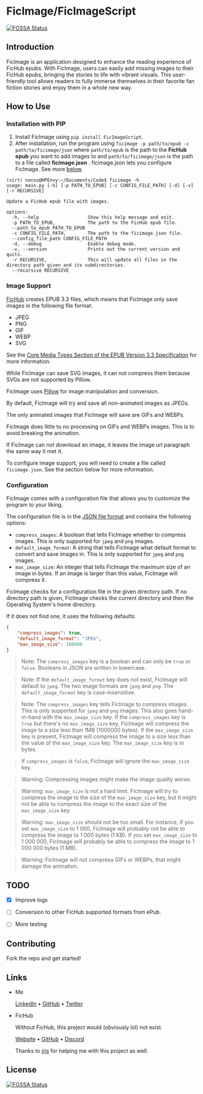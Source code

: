# FicImage/FicImageScript
[![FOSSA Status](https://app.fossa.com/api/projects/git%2Bgithub.com%2FJemeni11%2FFicImage.svg?type=shield)](https://app.fossa.com/projects/git%2Bgithub.com%2FJemeni11%2FFicImage?ref=badge_shield)


## Introduction
FicImage is an application designed to enhance the reading experience of FicHub epubs. With FicImage, users can easily add missing images to their FicHub epubs, bringing the stories to life with vibrant visuals. This user-friendly tool allows readers to fully immerse themselves in their favorite fan fiction stories and enjoy them in a whole new way.

## How to Use

### Installation with PIP
1. Install FicImage using `pip install FicImageScript`.
2.  After installation, run the program using `ficimage -p path/to/epub -c path/to/ficimage/json` 
where `path/to/epub` is the path to the **FicHub epub** you want to add 
images to and `path/to/ficimage/json` is the path to a file called **ficimage.json** . 
ficimage.json lets you configure FicImage. See more [below](#configuration).


```shell
(virt) nonso@HPEnvy:~/Documents/Code$ ficimage -h
usage: main.py [-h] [-p PATH_TO_EPUB] [-c CONFIG_FILE_PATH] [-d] [-v] [-r RECURSIVE]

Update a FicHub epub file with images.

options:
  -h, --help                  Show this help message and exit.
  -p PATH_TO_EPUB,            The path to the FicHub epub file.
  --path_to_epub PATH_TO_EPUB
  -c CONFIG_FILE_PATH,        The path to the ficimage.json file.
  --config_file_path CONFIG_FILE_PATH
  -d, --debug                 Enable debug mode.
  -v, --version               Prints out the current version and quits.
  -r RECURSIVE,               This will update all files in the directory path given and its subdirectories.
  --recursive RECURSIVE
```

### Image Support

[FicHub](https://fichub.net/) creates EPUB 3.3 files, which means that FicImage only save images 
in the following file format:
- JPEG
- PNG
- GIF
- WEBP
- SVG

See the [Core Media Types Section of the EPUB Version 3.3 Specification](https://www.w3.org/TR/epub-33/#sec-core-media-types) for more information.

While FicImage can save SVG images, it can not compress them because SVGs are not supported by Pillow.

FicImage uses [Pillow](https://pillow.readthedocs.io/en/stable/index.html) for image manipulation and conversion. 

By default, FicImage will try and save all non-animated images as JPEGs.

The only animated images that FicImage will save are GIFs and WEBPs.

FicImage does little to no processing on GIFs and WEBPs images. 
This is to avoid breaking the animation.

If FicImage can not download an image, it leaves the image url 
paragraph the same way it met it.

To configure image support, you will need to create a file called `ficimage.json`. 
See the section below for more information.


### Configuration
FicImage comes with a configuration file that allows you to customize the program to your liking.

The configuration file is in the [JSON file format](https://developer.mozilla.org/en-US/docs/Learn/JavaScript/Objects/JSON) 
and contains the following options:


- `compress_images`: A boolean that tells FicImage whether to compress images. 
    This is only supported for `jpeg` and `png` images.
- `default_image_format`: A string that tells FicImage what default format to convert and save images in. This is only supported for `jpeg` and `png` images.
- `max_image_size`: An integer that tells FicImage the maximum size of an image in bytes. 
    If an image is larger than this value, FicImage will compress it.


FicImage checks for a configuration file in the given directory path. If no directory 
path is given, FicImage checks the current directory and then the Operating System's 
home directory.

If it does not find one, it uses the following defaults:
    
```json
{
    "compress_images": true,
    "default_image_format": "JPEG",
    "max_image_size": 100000
}
```

> Note: The `compress_images` key is a boolean and can only be `true` or `false`. 
> Booleans in JSON are written in lowercase.

> Note: If the `default_image_format` key does not exist, FicImage will default to `jpeg`.
> The two image formats are `jpeg` and `png`. 
> The `default_image_format` key is case-insensitive.

> Note: The `compress_images` key tells FicImage to compress images. 
> This is only supported for `jpeg` and `png` images.
> This also goes hand-in-hand with the `max_image_size` key. 
> If the `compress_images` key is `true` but there's no `max_image_size` key,
> FicImage will compress the image to a size less than 1MB (1000000 bytes). 
> If the `max_image_size` key is present, FicImage will compress the image
> to a size less than the value of the `max_image_size` key. 
> The `max_image_size` key is in bytes.

> If `compress_images` is `false`, FicImage will ignore the `max_image_size` key.

> Warning: Compressing images might make the image quality worse.

> Warning: `max_image_size` is not a hard limit. FicImage will try to compress the
> image to the size of the `max_image_size` key, but it might
> not be able to compress the image to the exact size of the `max_image_size` key.

> Warning: `max_image_size` should not be too small. 
> For instance, if you set `max_image_size` to 1 000, FicImage will 
> probably not be able to compress the image to 1 000 bytes (1 KB). 
> If you set `max_image_size` to 1 000 000, FicImage will probably be able to
> compress the image to 1 000 000 bytes (1 MB).

> Warning: FicImage will not compress GIFs or WEBPs, that might damage the animation.


## TODO
- [x] Improve logs
- [ ] Conversion to other FicHub supported formats from ePub.
- [ ] More testing 


## Contributing
Fork the repo and get started!


## Links

- Me
  
    [LinkedIn](https://www.linkedin.com/in/emmanuel-jemeni) • [GitHub](https://github.com/Jemeni11) • [Twitter](https://twitter.com/Jemeni11_)

- FicHub

  Without FicHub, this project would (obviously lol) not exist.

  [Website](https://fichub.net/) • [GitHub](https://github.com/FicHub/fichub.net) • [Discord](https://discord.gg/sByBAhX)

  Thanks to [iris](https://github.com/iridescent-beacon) for helping me with this project as well.


## License
[![FOSSA Status](https://app.fossa.com/api/projects/git%2Bgithub.com%2FJemeni11%2FFicImage.svg?type=large)](https://app.fossa.com/projects/git%2Bgithub.com%2FJemeni11%2FFicImage?ref=badge_large)